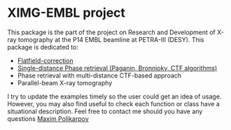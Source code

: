 # XIMG-EMBL project

This package is the part of the project on Research and Development of X-ray tomography at the P14 EMBL beamline at PETRA-III (DESY). This package is dedicated to:
- [Flatfield-correction](https://github.com/maximka48/XIMG-EMBL/blob/master/examples_public/demo_SSIM_1d-PR.ipynb)
- [Single-distance Phase retrieval (Paganin, Bronniokv, CTF algorithms)](https://github.com/maximka48/XIMG-EMBL/blob/master/examples_public/demo_SSIM_1d-PR.ipynb)
- Phase retrieval with multi-distance CTF-based approach
- Parallel-beam X-ray tomography

I try to update the examples timely so the user could get an idea of usage. However, you may also find useful to check each function or class have a situational description.
Feel free to contact me should you have any questions [Maxim Polikarpov](polikarpov.maxim@mail.ru)


